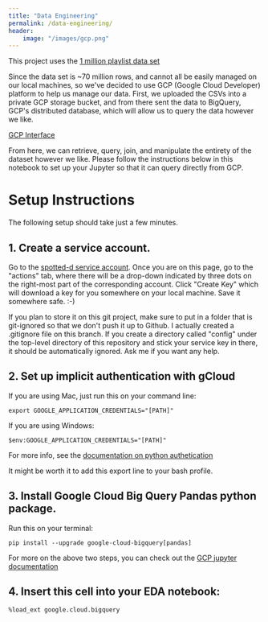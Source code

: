 ```yaml
---
title: "Data Engineering"
permalink: /data-engineering/
header:
    image: "/images/gcp.png"
---
```



This project uses the [1 million playlist data set](https://recsys-challenge.spotify.com/)

Since the data set is ~70 million rows, and cannot all be easily managed on our local machines, so we've decided to use GCP (Google Cloud Developer) platform to help us manage our data. First, we uploaded the CSVs into a private GCP storage bucket, and from there sent the data to BigQuery, GCP's distributed database, which will allow us to query the data however we like.

[GCP Interface](https://console.cloud.google.com/bigquery?folder=&organizationId=&project=spotted-d&p=spotted-d&d=playlist_songs&t=playlist_songs&page=table)

From here, we can retrieve, query, join, and manipulate the entirety of the dataset however we like. Please follow the instructions below in this notebook to set up your Jupyter so that it can query directly from GCP.

# Setup Instructions

The following setup should take just a few minutes.

## 1. Create a service account. 
Go to the [spotted-d service account](https://console.cloud.google.com/iam-admin/serviceaccounts?project=spotted-d). Once you are on this page, go to the "actions" tab, where there will be a drop-down indicated by three dots on the right-most part of the corresponding account. Click "Create Key" which will download a key for you somewhere on your local machine. Save it somewhere safe. :-)  

If you plan to store it on this git project, make sure to put in a folder that is git-ignored so that we don't push it up to Github. I actually created a .gitignore file on this branch. If you create a directory called "config" under the top-level directory of this repository and stick your service key in there, it should be automatically ignored. Ask me if you want any help.

## 2. Set up implicit authentication with gCloud
If you are using Mac, just run this on your command line:

`export GOOGLE_APPLICATION_CREDENTIALS="[PATH]"`

If you are using Windows:

`$env:GOOGLE_APPLICATION_CREDENTIALS="[PATH]"`

For more info, see the [documentation on python authetication](https://cloud.google.com/docs/authentication/getting-started#auth-cloud-implicit-python)

It might be worth it to add this export line to your bash profile.

## 3. Install Google Cloud Big Query Pandas python package.

Run this on your terminal:

`pip install --upgrade google-cloud-bigquery[pandas]`

For more on the above two steps, you can check out the [GCP jupyter documentation](https://cloud.google.com/bigquery/docs/visualize-jupyter)

## 4. Insert this cell into your EDA notebook:
`%load_ext google.cloud.bigquery`